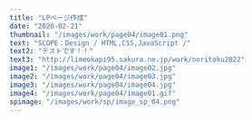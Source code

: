 ```yaml
---
title: "LPページ作成"
date: "2020-02-21"
thumbnail: "/images/work/page04/image01.png"
text: "SCOPE：Design / HTML,CSS,JavaScript /"
text2: "テストです！！"
text3: "http://limeokapi95.sakura.ne.jp/work/noritoku2022"
image1: "/images/work/page04/image02.jpg"
image2: "/images/work/page04/image03.jpg"
image3: "/images/work/page04/image04.jpg"
image4: "/images/work/page04/image01.gif"
spimage: "/images/work/sp/image_sp_04.png"
---
```

